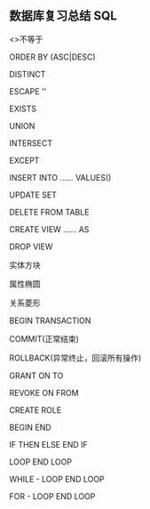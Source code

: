 ## 数据库复习总结      SQL

<>不等于

ORDER BY (ASC|DESC)

DISTINCT

ESCAPE  '\'

EXISTS

UNION

INTERSECT

EXCEPT

INSERT INTO …… VALUES()

UPDATE SET 

DELETE FROM TABLE

CREATE VIEW …… AS

DROP VIEW 

实体方块

属性椭圆

关系菱形

BEGIN TRANSACTION

COMMIT(正常结束)

ROLLBACK(异常终止，回滚所有操作)

GRANT ON TO

REVOKE ON FROM

CREATE ROLE

BEGIN END

IF THEN ELSE END IF

LOOP END LOOP

WHILE - LOOP END LOOP

FOR - LOOP END LOOP

